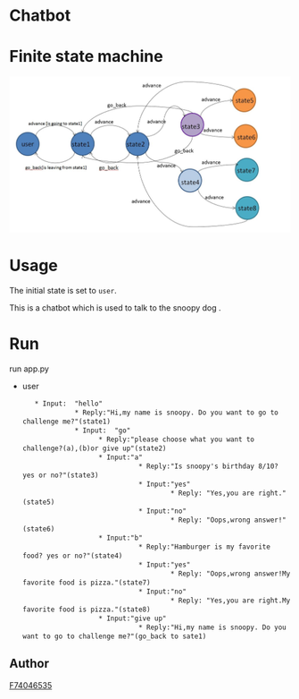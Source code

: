 # Chatbot

# Finite state machine
![Image of fsm](https://github.com/F74046535/Chatbot/blob/master/show_fsm.JPG)

# Usage
The initial state is set to `user`.

This is a chatbot which is used to talk to the snoopy dog .

# Run
run app.py

* user
       
         * Input:  "hello"
                   * Reply:"Hi,my name is snoopy. Do you want to go to challenge me?"(state1)
                   * Input:  "go"
                         * Reply:"please choose what you want to challenge?(a),(b)or give up"(state2)
                         * Input:"a"
                                   * Reply:"Is snoopy's birthday 8/10? yes or no?"(state3)
                                   * Input:"yes"
                                           * Reply: "Yes,you are right."(state5)
                                   * Input:"no"
                                           * Reply: "Oops,wrong answer!"(state6)
                         * Input:"b"
                                   * Reply:"Hamburger is my favorite food? yes or no?"(state4)
                                   * Input:"yes"
                                           * Reply: "Oops,wrong answer!My favorite food is pizza."(state7)
                                   * Input:"no"
                                           * Reply: "Yes,you are right.My favorite food is pizza."(state8)
                         * Input:"give up"
                                   * Reply:"Hi,my name is snoopy. Do you want to go to challenge me?"(go_back to sate1)

## Author
[F74046535](https://github.com/F74046535)
                 
              
